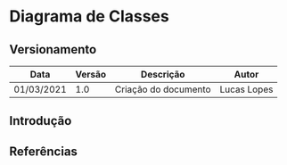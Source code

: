 # Diagrama de Classes

## Versionamento

| Data | Versão | Descrição | Autor |
|------|--------|-----------|-------|
| 01/03/2021 | 1.0 | Criação do documento | Lucas Lopes |

## Introdução















## Referências